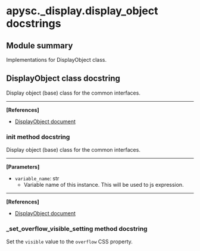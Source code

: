 # apysc._display.display_object docstrings

## Module summary

Implementations for DisplayObject class.

## DisplayObject class docstring

Display object (base) class for the common interfaces.<hr>

**[References]**

- [DisplayObject document](https://simon-ritchie.github.io/apysc/display_object.html)

### __init__ method docstring

Display object (base) class for the common interfaces.<hr>

**[Parameters]**

- `variable_name`: str
  - Variable name of this instance. This will be used to js expression.

<hr>

**[References]**

- [DisplayObject document](https://simon-ritchie.github.io/apysc/display_object.html)

### _set_overflow_visible_setting method docstring

Set the `visible` value to the `overflow` CSS property.